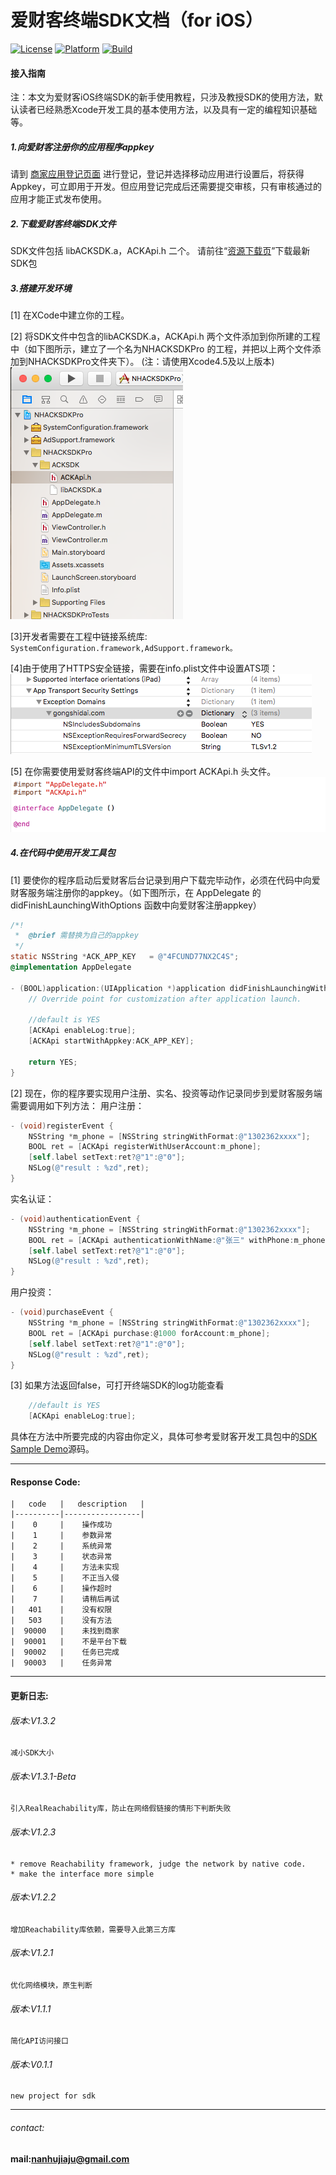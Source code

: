 # 爱财客终端SDK文档（for iOS）
[![License](https://img.shields.io/badge/License-MIT-blue.svg)](https://ack.gongshidai.com/backstage/index.html#/access/home)
[![Platform](https://img.shields.io/badge/Platform-iOS-orange.svg)](https://ack.gongshidai.com/backstage/index.html#/access/home)
[![Build](https://img.shields.io/badge/Build-Passed-green.svg)](https://ack.gongshidai.com/backstage/index.html#/access/home)
#### 接入指南
注：本文为爱财客iOS终端SDK的新手使用教程，只涉及教授SDK的使用方法，默认读者已经熟悉Xcode开发工具的基本使用方法，以及具有一定的编程知识基础等。
##### 1.向爱财客注册你的应用程序appkey
请到 [商家应用登记页面](https://ack.gongshidai.com/getappkey) 进行登记，登记并选择移动应用进行设置后，将获得Appkey，可立即用于开发。但应用登记完成后还需要提交审核，只有审核通过的应用才能正式发布使用。
##### 2.下载爱财客终端SDK文件
SDK文件包括 libACKSDK.a，ACKApi.h 二个。
请前往“[资源下载页](https://github.com/iFindTA/NHACKSDKPro)”下载最新SDK包
##### 3.搭建开发环境
[1] 在XCode中建立你的工程。

[2] 将SDK文件中包含的libACKSDK.a，ACKApi.h 两个文件添加到你所建的工程中（如下图所示，建立了一个名为NHACKSDKPro 的工程，并把以上两个文件添加到NHACKSDKPro文件夹下）。
(注：请使用Xcode4.5及以上版本)
![image](https://raw.githubusercontent.com/iFindTA/screenshots/master/ack_0.png)

[3]开发者需要在工程中链接系统库:
<code>
SystemConfiguration.framework,AdSupport.framework。
</code>

[4]由于使用了HTTPS安全链接，需要在info.plist文件中设置ATS项：
![image](https://raw.githubusercontent.com/iFindTA/screenshots/master/ack_1.png)

[5] 在你需要使用爱财客终端API的文件中import ACKApi.h 头文件。
![image](https://raw.githubusercontent.com/iFindTA/screenshots/master/ack_2.png)

##### 4.在代码中使用开发工具包
[1] 要使你的程序启动后爱财客后台记录到用户下载完毕动作，必须在代码中向爱财客服务端注册你的appkey。（如下图所示，在 AppDelegate 的 didFinishLaunchingWithOptions 函数中向爱财客注册appkey）
```ObjectiveC
/*!
 *  @brief 需替换为自己的appkey
 */
static NSString *ACK_APP_KEY   = @"4FCUND77NX2C4S";
@implementation AppDelegate

- (BOOL)application:(UIApplication *)application didFinishLaunchingWithOptions:(NSDictionary *)launchOptions {
    // Override point for customization after application launch.
    
    //default is YES
    [ACKApi enableLog:true];
    [ACKApi startWithAppkey:ACK_APP_KEY];
    
    return YES;
}
```

[2] 现在，你的程序要实现用户注册、实名、投资等动作记录同步到爱财客服务端需要调用如下列方法：
用户注册：
```ObjectiveC
- (void)registerEvent {
    NSString *m_phone = [NSString stringWithFormat:@"1302362xxxx"];
    BOOL ret = [ACKApi registerWithUserAccount:m_phone];
    [self.label setText:ret?@"1":@"0"];
    NSLog(@"result : %zd",ret);
}
```

实名认证：
```ObjectiveC
- (void)authenticationEvent {
    NSString *m_phone = [NSString stringWithFormat:@"1302362xxxx"];
    BOOL ret = [ACKApi authenticationWithName:@"张三" withPhone:m_phone withID:@"410222xxxxxxxx1552"];
    [self.label setText:ret?@"1":@"0"];
    NSLog(@"result : %zd",ret);
}
```

用户投资：
```ObjectiveC
- (void)purchaseEvent {
    NSString *m_phone = [NSString stringWithFormat:@"1302362xxxx"];
    BOOL ret = [ACKApi purchase:@1000 forAccount:m_phone];
    [self.label setText:ret?@"1":@"0"];
    NSLog(@"result : %zd",ret);
}
```

[3] 如果方法返回false，可打开终端SDK的log功能查看
```ObjectiveC
	//default is YES
    [ACKApi enableLog:true];
```
具体在方法中所要完成的内容由你定义，具体可参考爱财客开发工具包中的[SDK Sample Demo](https://github.com/iFindTA/NHACKSDKPro)源码。

* * *
#### Response Code:

```
|   code   |   description   |
|----------|-----------------|
|    0     |    操作成功		
|    1     |    参数异常		
|    2     |    系统异常		
|    3     |    状态异常		
|    4     |    方法未实现		
|    5     |    不正当入侵		
|    6     |    操作超时		
|    7     |    请稍后再试		
|   401    |    没有权限		
|   503    |    没有方法		
|  90000   |    未找到商家		
|  90001   |    不是平台下载		
|  90002   |    任务已完成		
|  90003   |    任务异常		
```

* * *

#### 更新日志:

###### 版本:V1.3.2
```
减小SDK大小
```

###### 版本:V1.3.1-Beta
```
引入RealReachability库，防止在网络假链接的情形下判断失败
```

###### 版本:V1.2.3
```
* remove Reachability framework, judge the network by native code.
* make the interface more simple
```

###### 版本:V1.2.2
```
增加Reachability库依赖，需要导入此第三方库
```

###### 版本:V1.2.1
```
优化网络模块，原生判断
```

###### 版本:V1.1.1
```
简化API访问接口
```

###### 版本:V0.1.1
```
new project for sdk
```

* * *
###### contact:
**mail:nanhujiaju@gmail.com**